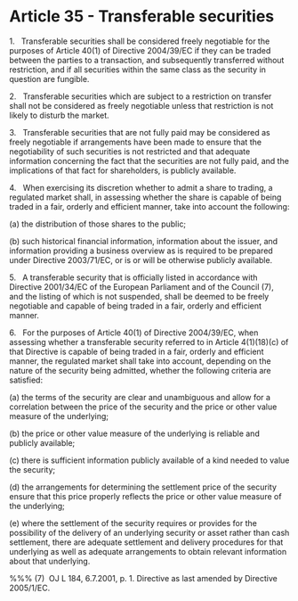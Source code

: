 # Article 35 - Transferable securities


1.   Transferable securities shall be considered freely negotiable for the purposes of Article 40(1) of Directive 2004/39/EC if they can be traded between the parties to a transaction, and subsequently transferred without restriction, and if all securities within the same class as the security in question are fungible.

2.   Transferable securities which are subject to a restriction on transfer shall not be considered as freely negotiable unless that restriction is not likely to disturb the market.

3.   Transferable securities that are not fully paid may be considered as freely negotiable if arrangements have been made to ensure that the negotiability of such securities is not restricted and that adequate information concerning the fact that the securities are not fully paid, and the implications of that fact for shareholders, is publicly available.

4.   When exercising its discretion whether to admit a share to trading, a regulated market shall, in assessing whether the share is capable of being traded in a fair, orderly and efficient manner, take into account the following:

(a) the distribution of those shares to the public;

(b) such historical financial information, information about the issuer, and information providing a business overview as is required to be prepared under Directive 2003/71/EC, or is or will be otherwise publicly available.

5.   A transferable security that is officially listed in accordance with Directive 2001/34/EC of the European Parliament and of the Council (7), and the listing of which is not suspended, shall be deemed to be freely negotiable and capable of being traded in a fair, orderly and efficient manner.

6.   For the purposes of Article 40(1) of Directive 2004/39/EC, when assessing whether a transferable security referred to in Article 4(1)(18)(c) of that Directive is capable of being traded in a fair, orderly and efficient manner, the regulated market shall take into account, depending on the nature of the security being admitted, whether the following criteria are satisfied:

(a) the terms of the security are clear and unambiguous and allow for a correlation between the price of the security and the price or other value measure of the underlying;

(b) the price or other value measure of the underlying is reliable and publicly available;

(c) there is sufficient information publicly available of a kind needed to value the security;

(d) the arrangements for determining the settlement price of the security ensure that this price properly reflects the price or other value measure of the underlying;

(e) where the settlement of the security requires or provides for the possibility of the delivery of an underlying security or asset rather than cash settlement, there are adequate settlement and delivery procedures for that underlying as well as adequate arrangements to obtain relevant information about that underlying.

%%% (7)  OJ L 184, 6.7.2001, p. 1. Directive as last amended by Directive 2005/1/EC.
